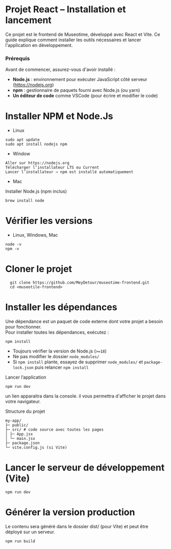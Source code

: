 # Projet React – Installation et lancement

Ce projet est le frontend de Museotime, développé avec React et Vite. Ce guide explique comment installer les outils nécessaires et lancer l'application en développement.

### Prérequis



Avant de commencer, assurez-vous d'avoir installé :

- **Node.js** : environnement pour exécuter JavaScript côté serveur (https://nodejs.org)
- **npm** : gestionnaire de paquets fourni avec Node.js (ou yarn)
- **Un éditeur de code** comme VSCode (pour écrire et modifier le code)

 

# Installer NPM et Node.Js
- Linux
```
sudo apt update
sudo apt install nodejs npm    
```

- Window
```
Aller sur https://nodejs.org
Télécharger l’installateur LTS ou Current
Lancer l’installateur → npm est installé automatiquement
```

- Mac 

Installer Node.js (npm inclus)
```
brew install node
```

# Vérifier les versions
- Linux, Windows, Mac
```
node -v
npm -v
```
   



# Cloner le projet

```
  git clone https://github.com/MeyDetour/museotime-frontend.git
  cd <museotile-frontend>
```

# Installer les dépendances


Une dépendance est un paquet de code externe dont votre projet a besoin pour fonctionner.  
Pour installer toutes les dépendances, exécutez :

```
npm install
```

- Toujours vérifier la version de Node.js (`>=18`)
- Ne pas modifier le dossier `node_modules/`
- Si `npm install` plante, essayez de supprimer `node_modules/` et `package-lock.json` puis relancer `npm install`

Lancer l’application

```
npm run dev  
```

un lien apparaitra dans la console. il vous permettra d'afficher le projet dans votre navigateur.

Structure du projet
```
my-app/
├─ public/ 
├─ src/ # code source avec toutes les pages
│ ├─ App.jsx
│ └─ main.jsx
├─ package.json
└─ vite.config.js (si Vite)
```
 
# Lancer le serveur de développement (Vite)
```
npm run dev 
``` 


# Générer la version production
Le contenu sera généré dans le dossier dist/ (pour Vite) et peut être déployé sur un serveur.
``` 
npm run build  
```  
